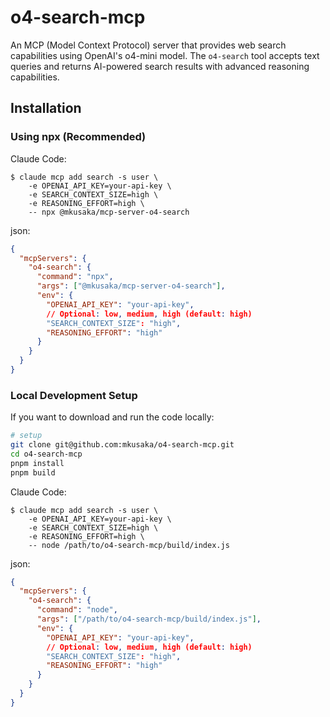 # o4-search-mcp

An MCP (Model Context Protocol) server that provides web search capabilities using OpenAI's o4-mini model. The `o4-search` tool accepts text queries and returns AI-powered search results with advanced reasoning capabilities.

## Installation

### Using npx (Recommended)

Claude Code:

```
$ claude mcp add search -s user \
	-e OPENAI_API_KEY=your-api-key \
	-e SEARCH_CONTEXT_SIZE=high \
	-e REASONING_EFFORT=high \
	-- npx @mkusaka/mcp-server-o4-search
```

json:

```json
{
  "mcpServers": {
    "o4-search": {
      "command": "npx",
      "args": ["@mkusaka/mcp-server-o4-search"],
      "env": {
        "OPENAI_API_KEY": "your-api-key",
        // Optional: low, medium, high (default: high)
        "SEARCH_CONTEXT_SIZE": "high",
        "REASONING_EFFORT": "high"
      }
    }
  }
}
```

### Local Development Setup

If you want to download and run the code locally:

   ```bash
   # setup
   git clone git@github.com:mkusaka/o4-search-mcp.git
   cd o4-search-mcp
   pnpm install
   pnpm build
   ```

Claude Code:

```
$ claude mcp add search -s user \
	-e OPENAI_API_KEY=your-api-key \
	-e SEARCH_CONTEXT_SIZE=high \
	-e REASONING_EFFORT=high \
	-- node /path/to/o4-search-mcp/build/index.js
```

json:

```json
{
  "mcpServers": {
    "o4-search": {
      "command": "node",
      "args": ["/path/to/o4-search-mcp/build/index.js"],
      "env": {
        "OPENAI_API_KEY": "your-api-key",
        // Optional: low, medium, high (default: high)
        "SEARCH_CONTEXT_SIZE": "high",
        "REASONING_EFFORT": "high"
      }
    }
  }
}
```